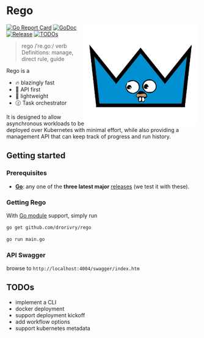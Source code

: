 # Rego

<img align="right" width="300px" src="./rego.png">


[![Go Report Card](https://goreportcard.com/badge/github.com/drorivry/rego)](https://goreportcard.com/report/github.com/drorivry/rego)
[![GoDoc](https://pkg.go.dev/badge/github.com/drorivry/rego?status.svg)](https://pkg.go.dev/github.com/drorivry/rego?tab=doc)
[![Release](https://img.shields.io/github/release/drorivry/rego.svg?style=flat-square)](https://github.com/drorivry/rego/releases)
[![TODOs](https://badgen.net/https/api.tickgit.com/badgen/github.com/drorivry/rego)](https://www.tickgit.com/browse?repo=github.com/drorivry/rego)


> rego /ˈre.ɡoː/
verb
Definitions:
manage, direct
rule, guide

Rego is a 

- 🔥  blazingly fast
- 🥇 API first
- 🌈 lightweight
- 🕜 Task orchestrator

It is designed to allow asynchronous workloads to be deployed over Kubernetes with minimal effort, while also providing a management API that can keep track of progress and run history.

## Getting started

### Prerequisites

- **[Go](https://go.dev/)**: any one of the **three latest major** [releases](https://go.dev/doc/devel/release) (we test it with these).

### Getting Rego

With [Go module](https://github.com/golang/go/wiki/Modules) support, simply run

```sh
go get github.com/drorivry/rego
```

```sh
go run main.go

```

### API Swagger
browse to `http://localhost:4004/swagger/index.htm`

## TODOs

- implement a CLI 
- docker deployment
- support deployment kickoff
- add workflow options
- support kubernetes metadata